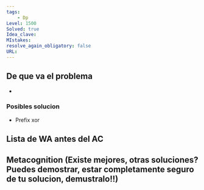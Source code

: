 ```yaml
---
tags:
    - Dp
Level: 1500
Solved: true 
Idea_clave: 
MIstakes: 
resolve_again_obligatory: false
URL: 
---
```


## De que va el problema

- 

### Posibles solucion

- Prefix xor

## Lista de WA antes del AC

## Metacognition (Existe mejores, otras soluciones? Puedes demostrar, estar completamente seguro de tu solucion, demustralo!!)

